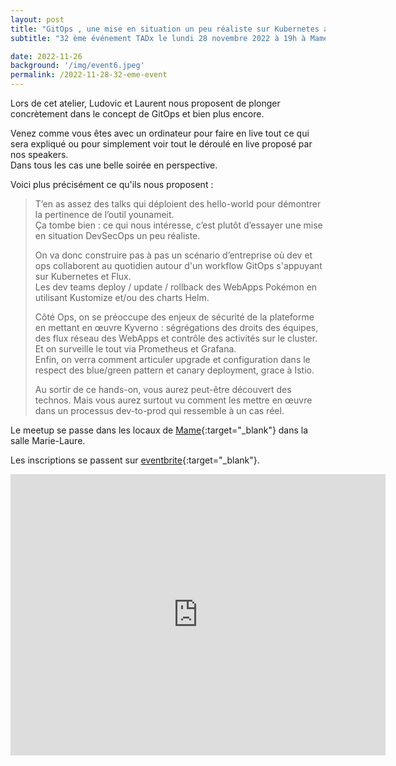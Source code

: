 ```yaml
---
layout: post
title: "GitOps , une mise en situation un peu réaliste sur Kubernetes avec Flux"
subtitle: "32 ème événement TADx le lundi 28 novembre 2022 à 19h à Mame (Tours, 37)"

date: 2022-11-26
background: '/img/event6.jpeg'
permalink: /2022-11-28-32-eme-event
---
```


Lors de cet atelier, Ludovic et Laurent nous proposent de plonger concrètement dans le concept de GitOps et bien plus encore.  

Venez comme vous êtes  avec un ordinateur pour faire en live tout ce qui sera expliqué ou pour simplement voir tout le déroulé en live proposé par nos speakers.  
Dans tous les cas une belle soirée en perspective.  

Voici plus précisément ce qu'ils nous proposent : 
>T’en as assez des talks qui déploient des hello-world pour démontrer la pertinence de l’outil younameit.  
>Ça tombe bien : ce qui nous intéresse, c’est plutôt d’essayer une mise en situation DevSecOps un peu réaliste.  
>
>On va donc construire pas à pas un scénario d’entreprise où dev et ops collaborent au quotidien autour d'un workflow GitOps s'appuyant sur Kubernetes et Flux.  
>Les dev teams deploy / update / rollback des WebApps Pokémon en utilisant Kustomize et/ou des charts Helm.
>
>Côté Ops, on se préoccupe des enjeux de sécurité de la plateforme en mettant en œuvre Kyverno : ségrégations des droits des équipes, des flux réseau des WebApps et contrôle des activités sur le cluster. Et on surveille le tout via Prometheus et Grafana.  
>Enfin, on verra comment articuler upgrade et configuration dans le respect des blue/green pattern et canary deployment, grace à Istio.  
>
>Au sortir de ce hands-on, vous aurez peut-être découvert des technos. Mais vous aurez surtout vu comment les mettre en œuvre dans un processus dev-to-prod qui ressemble à un cas réel.


Le meetup se passe dans les locaux de [Mame](https://mame-tours.com/){:target="_blank"} dans la salle Marie-Laure.

Les inscriptions se passent sur [eventbrite](https://www.eventbrite.fr/e/467750553497){:target="_blank"}.

<iframe src="https://www.google.com/maps/embed?pb=!1m14!1m8!1m3!1d5401.937664338934!2d0.668619!3d47.393041!3m2!1i1024!2i768!4f13.1!3m3!1m2!1s0x0%3A0xf59dd58d55f79b77!2sMAME!5e0!3m2!1sfr!2sfr!4v1572774528763!5m2!1sfr!2sfr" width="600" height="450" frameborder="0" style="border:0;" allowfullscreen=""></iframe>
